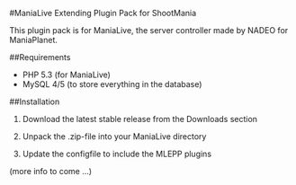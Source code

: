#ManiaLive Extending Plugin Pack for ShootMania

This plugin pack is for ManiaLive, the server controller made by NADEO for ManiaPlanet.

##Requirements
- PHP 5.3 (for ManiaLive)
- MySQL 4/5 (to store everything in the database)

##Installation
1) Download the latest stable release from the Downloads section

2) Unpack the .zip-file into your ManiaLive directory

3) Update the configfile to include the MLEPP plugins

(more info to come ...)